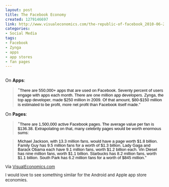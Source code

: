 ```yaml
--- 
layout: post
title: The Facebook Economy
created: 1279146697
link: http://www.visualeconomics.com/the-republic-of-facebook_2010-06-29/
categories: 
- Social Media
tags:
- Facebook
- Zynga
- apps
- app stores
- fan pages
---
```

<p><img alt="" class="imagecache-fullpost lightbox" src="/sites/bmannconsulting.com/files/imagecache/fullpost/postimages/facebook-economy.jpg" title="" /></p><p>On <strong>Apps</strong>:</p><blockquote><p>&quot;<span class="Apple-style-span" style="color: rgb(0, 0, 0); font-family: Arial, Helvetica, sans-serif; font-size: 13px; ">There are 550,000+ apps that are used on Facebook. Seventy percent of users engage with apps each month. There are one million app developers. Zynga, the top app developer, made $250 million in 2009. Of that amount, $80-$150 million is estimated to be profit, more net profit than Facebook itself made.&quot;</span></p></blockquote><p>On <strong>Pages</strong>:</p><blockquote><p>&quot;<span class="Apple-style-span" style="color: rgb(0, 0, 0); font-family: Arial, Helvetica, sans-serif; font-size: 13px; line-height: 13px; ">There are 1,500,000 active Facebook pages. The average value per fan is $136.38. Extrapolating on that, many celebrity pages would be worth enormous sums:</span></p></blockquote><blockquote><p style="margin-top: 10px; margin-right: 0px; margin-bottom: 10px; margin-left: 0px; padding-top: 0px; padding-right: 0px; padding-bottom: 0px; padding-left: 0px; border-top-width: 0px; border-right-width: 0px; border-bottom-width: 0px; border-left-width: 0px; border-style: initial; border-color: initial; outline-width: 0px; outline-style: initial; outline-color: initial; font-size: 13px; vertical-align: baseline; background-image: initial; background-attachment: initial; background-origin: initial; background-clip: initial; background-color: transparent; line-height: normal; background-position: initial initial; background-repeat: initial initial; "><span class="Apple-style-span" style="color: rgb(0, 0, 0); font-family: Arial, Helvetica, sans-serif; font-size: 13px; line-height: 13px; ">Michael Jackson, with 13.3 million fans, would have a page worth $1.8 billion. Family Guy has 9.5 million fans for a worth of $1.3 billion. Lady Gaga and Barack Obama each have 9.1 million fans, worth $1.2 billion each. Vin Diesel has nine million fans, worth $1.1 billion. Starbucks has 8.2 million fans, worth $1.1 billion. South Park has 6.2 million fans for a worth of $845 million.&quot;</span></p></blockquote><p style="margin-top: 10px; margin-right: 0px; margin-bottom: 10px; margin-left: 0px; padding-top: 0px; padding-right: 0px; padding-bottom: 0px; padding-left: 0px; border-top-width: 0px; border-right-width: 0px; border-bottom-width: 0px; border-left-width: 0px; border-style: initial; border-color: initial; outline-width: 0px; outline-style: initial; outline-color: initial; font-size: 13px; vertical-align: baseline; background-image: initial; background-attachment: initial; background-origin: initial; background-clip: initial; background-color: transparent; line-height: normal; background-position: initial initial; background-repeat: initial initial; ">Via <a href="http://www.visualeconomics.com/the-republic-of-facebook_2010-06-29/">VisualEconomics.com</a></p><p style="margin-top: 10px; margin-right: 0px; margin-bottom: 10px; margin-left: 0px; padding-top: 0px; padding-right: 0px; padding-bottom: 0px; padding-left: 0px; border-top-width: 0px; border-right-width: 0px; border-bottom-width: 0px; border-left-width: 0px; border-style: initial; border-color: initial; outline-width: 0px; outline-style: initial; outline-color: initial; font-size: 13px; vertical-align: baseline; background-image: initial; background-attachment: initial; background-origin: initial; background-clip: initial; background-color: transparent; line-height: normal; background-position: initial initial; background-repeat: initial initial; ">I would love to see something similar for the Android and Apple app store economies.</p>
